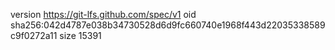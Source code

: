 version https://git-lfs.github.com/spec/v1
oid sha256:042d4787e038b34730528d6d9fc660740e1968f443d22035338589c9f0272a11
size 15391
